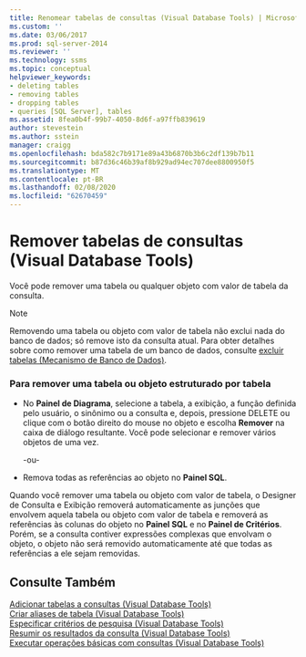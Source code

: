 ```yaml
---
title: Renomear tabelas de consultas (Visual Database Tools) | Microsoft Docs
ms.custom: ''
ms.date: 03/06/2017
ms.prod: sql-server-2014
ms.reviewer: ''
ms.technology: ssms
ms.topic: conceptual
helpviewer_keywords:
- deleting tables
- removing tables
- dropping tables
- queries [SQL Server], tables
ms.assetid: 8fea0b4f-99b7-4050-8d6f-a97ffb839619
author: stevestein
ms.author: sstein
manager: craigg
ms.openlocfilehash: bda582c7b9171e89a43b6870b3b6c2df139b7b11
ms.sourcegitcommit: b87d36c46b39af8b929ad94ec707dee8800950f5
ms.translationtype: MT
ms.contentlocale: pt-BR
ms.lasthandoff: 02/08/2020
ms.locfileid: "62670459"
---
```

# <a name="remove-tables-from-queries-visual-database-tools"></a>Remover tabelas de consultas (Visual Database Tools)
  Você pode remover uma tabela ou qualquer objeto com valor de tabela da consulta.  
  
> [!NOTE]  
>  Removendo uma tabela ou objeto com valor de tabela não exclui nada do banco de dados; só remove isto da consulta atual. Para obter detalhes sobre como remover uma tabela de um banco de dados, consulte [excluir tabelas &#40;Mecanismo de Banco de Dados&#41;](../../relational-databases/tables/delete-tables-database-engine.md).  
  
### <a name="to-remove-a-table-or-table-structured-object"></a>Para remover uma tabela ou objeto estruturado por tabela  
  
-   No **Painel de Diagrama**, selecione a tabela, a exibição, a função definida pelo usuário, o sinônimo ou a consulta e, depois, pressione DELETE ou clique com o botão direito do mouse no objeto e escolha **Remover** na caixa de diálogo resultante. Você pode selecionar e remover vários objetos de uma vez.  
  
     -ou-  
  
-   Remova todas as referências ao objeto no **Painel SQL**.  
  
 Quando você remover uma tabela ou objeto com valor de tabela, o Designer de Consulta e Exibição removerá automaticamente as junções que envolvem aquela tabela ou objeto com valor de tabela e removerá as referências às colunas do objeto no **Painel SQL** e no **Painel de Critérios**. Porém, se a consulta contiver expressões complexas que envolvam o objeto, o objeto não será removido automaticamente até que todas as referências a ele sejam removidas.  
  
## <a name="see-also"></a>Consulte Também  
 [Adicionar tabelas a consultas &#40;Visual Database Tools&#41;](visual-database-tools.md)   
 [Criar aliases de tabela &#40;Visual Database Tools&#41;](create-table-aliases-visual-database-tools.md)   
 [Especificar critérios de pesquisa &#40;Visual Database Tools&#41;](specify-search-criteria-visual-database-tools.md)   
 [Resumir os resultados da consulta &#40;Visual Database Tools&#41;](summarize-query-results-visual-database-tools.md)   
 [Executar operações básicas com consultas &#40;Visual Database Tools&#41;](perform-basic-operations-with-queries-visual-database-tools.md)  
  
  
